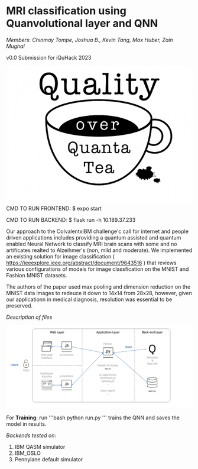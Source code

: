 # MRI classification using Quanvolutional layer and QNN
*Members*: *Chinmay Tompe, Joshua B., Kevin Tang, Max Huber, Zain Mughal*

v0.0 Submission for iQuHack 2023

![team logo](https://github.com/chinmaytompe/2023_CovalentxIBM/blob/main/team_solutions/images/figure1.png) 
CMD TO RUN FRONTEND:
$ expo start

CMD TO RUN BACKEND:
$ flask run -h 10.189.37.233

Our approach to the ColvalentxIBM challenge'c call for internet and people driven applications includes providing a quantum assisted and quantum enabled Neural Network to classify MRI brain scans with some and no artificates realted to Alzeihmer's (non, mild and moderate). We implemented an existing solution for image classification ( https://ieeexplore.ieee.org/abstract/document/9643516 ) that reviews various configurations of models for image classfication on the MNIST and Fashion MNIST datasets.

The authors of the paper used max pooling and dimension reduction on the MNIST data images to redeuce it down to 14x14 from 28x28, however, given our applicationn in medical diagnosis, resolution was essential to be preserved. 

*Description of files*

![architecture](https://github.com/chinmaytompe/2023_CovalentxIBM/blob/main/team_solutions/images/figure2.png)

For **Training**: run  '''bash python run.py ''' trains the QNN and saves the model in results.

*Backends tested on*: 

1. IBM QASM simulator 
2. IBM_OSLO
3. Pennylane default simulator

